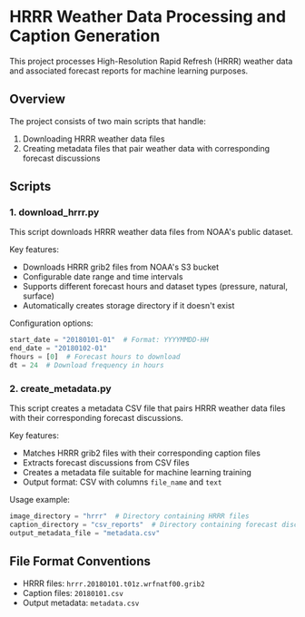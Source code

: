 # HRRR Weather Data Processing and Caption Generation

This project processes High-Resolution Rapid Refresh (HRRR) weather data and associated forecast reports for machine learning purposes.

## Overview

The project consists of two main scripts that handle:
1. Downloading HRRR weather data files
2. Creating metadata files that pair weather data with corresponding forecast discussions

## Scripts

### 1. download_hrrr.py

This script downloads HRRR weather data files from NOAA's public dataset.

Key features:
- Downloads HRRR grib2 files from NOAA's S3 bucket
- Configurable date range and time intervals
- Supports different forecast hours and dataset types (pressure, natural, surface)
- Automatically creates storage directory if it doesn't exist

Configuration options:
```python
start_date = "20180101-01"  # Format: YYYYMMDD-HH
end_date = "20180102-01"
fhours = [0]  # Forecast hours to download
dt = 24  # Download frequency in hours
```

### 2. create_metadata.py

This script creates a metadata CSV file that pairs HRRR weather data files with their corresponding forecast discussions.

Key features:
- Matches HRRR grib2 files with their corresponding caption files
- Extracts forecast discussions from CSV files
- Creates a metadata file suitable for machine learning training
- Output format: CSV with columns `file_name` and `text`

Usage example:
```python
image_directory = "hrrr"  # Directory containing HRRR files
caption_directory = "csv_reports"  # Directory containing forecast discussions
output_metadata_file = "metadata.csv"
```

## File Format Conventions

- HRRR files: `hrrr.20180101.t01z.wrfnatf00.grib2`
- Caption files: `20180101.csv`
- Output metadata: `metadata.csv`
